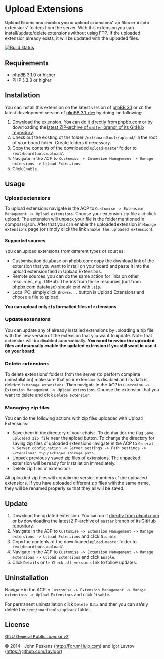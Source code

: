Upload Extensions
=================
Upload Extensions enables you to upload extensions' zip files or delete extensions' folders from the server.
With this extension you can install/update/delete extensions without using FTP. If the uploaded extension already exists, it will be updated with the uploaded files.

[![Build Status](https://travis-ci.org/BoardTools/upload.svg?branch=master)](https://travis-ci.org/BoardTools/upload)

## Requirements
* phpBB 3.1.0 or higher
* PHP 5.3.3 or higher

## Installation
You can install this extension on the latest version of [phpBB 3.1](https://www.phpbb.com/downloads/) or on the latest development version of [phpBB 3.1-dev](https://github.com/phpbb/phpbb3) by doing the following:

1. Download the extension. You can do it [directly from phpbb.com](https://www.phpbb.com/customise/db/extension/upload/) or by downloading the [latest ZIP-archive of `master` branch of its GitHub repository](https://github.com/BoardTools/upload/archive/master.zip).
2. Check out the existing of the folder `/ext/boardtools/upload/` in the root of your board folder. Create folders if necessary.
3. Copy the contents of the downloaded `upload-master` folder to `/ext/boardtools/upload/`.
4. Navigate in the ACP to `Customise -> Extension Management -> Manage extensions -> Upload Extensions`.
5. Click `Enable`.

## Usage
### Upload extensions
To upload extensions navigate in the ACP to `Customise -> Extension Management -> Upload extensions`.
Choose your extension zip file and click upload. The extension will unpack your file in the folder mentioned in composer.json. After that you can enable the uploaded extension in `Manage extensions` page (or simply click the link `Enable the uploaded extension`).

#### Supported sources
You can upload extensions from different types of sources:

* Customisation database on phpbb.com: copy the download link of the extension that you want to install on your board and paste it into the upload extension field in Upload Extensions.
* Remote sources: you can do the same action for links on other resources, e.g. GitHub. The link from those resources (not from phpbb.com database) should end with `.zip`.
* Local PC: simply click `Browse...` button in Upload Extensions and choose a file to upload.

**You can upload only `zip` formatted files of extensions.**

### Update extensions
You can update any of already installed extensions by uploading a zip file with the new version of the extension that you want to update.
Note: that extension will be disabled automatically. **You need to revise the uploaded files and manually enable the updated extension if you still want to use it on your board.**

### Delete extensions
To delete extensions' folders from the server (to perform complete uninstallation) make sure that your extension is disabled and its data is deleted in `Manage extensions`.
Then navigate in the ACP to `Customise -> Extension Management -> Upload extensions`.
Choose the extension that you want to delete and click `Delete extension`.

### Managing zip files
You can do the following actions with zip files uploaded with Upload Extensions:

* Save them in the directory of your choise. To do that tick the flag `Save uploaded zip file` near the upload button. To change the directory for saving zip files of uploaded extensions navigate in the ACP to `General -> Server configuration -> Server settings -> Path settings -> Extensions' zip packages storage path`.
* Unpack previously saved zip files of extensions. The unpacked extension will be ready for installation immediately.
* Delete zip files of extensions.

All uploaded zip files will contain the version numbers of the uploaded extensions.
If you have uploaded different zip files with the same name, they will be renamed properly so that they all will be saved.

## Update
1. Download the updated extension. You can do it [directly from phpbb.com](https://www.phpbb.com/customise/db/extension/upload/) or by downloading the [latest ZIP-archive of `master` branch of its GitHub repository](https://github.com/BoardTools/upload/archive/master.zip).
2. Navigate in the ACP to `Customise -> Extension Management -> Manage extensions -> Upload Extensions` and click `Disable`.
3. Copy the contents of the downloaded `upload-master` folder to `/ext/boardtools/upload/`.
4. Navigate in the ACP to `Customise -> Extension Management -> Manage extensions -> Upload Extensions` and click `Enable`.
5. Click `Details` or `Re-Check all versions` link to follow updates.

## Uninstallation
Navigate in the ACP to `Customise -> Extension Management -> Manage extensions -> Upload Extensions` and click `Disable`.

For permanent uninstallation click `Delete Data` and then you can safely delete the `/ext/boardtools/upload/` folder.

## License
[GNU General Public License v2](http://opensource.org/licenses/GPL-2.0)

© 2014 - John Peskens (http://ForumHulp.com) and Igor Lavrov (https://github.com/LavIgor)